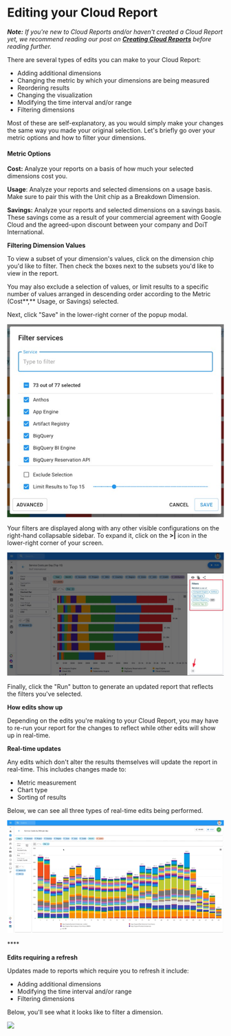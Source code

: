 # Editing your Cloud Report

_**Note:** If you're new to Cloud Reports and/or haven't created a Cloud Report yet, we recommend reading our post on_ [_**Creating Cloud Reports**_](create-cloud-report.md) _before reading further._

There are several types of edits you can make to your Cloud Report:

* Adding additional dimensions
* Changing the metric by which your dimensions are being measured
* Reordering results
* Changing the visualization
* Modifying the time interval and/or range
* Filtering dimensions

Most of these are self-explanatory, as you would simply make your changes the same way you made your original selection. Let's briefly go over your metric options and how to filter your dimensions.

#### **Metric Options**

**Cost:** Analyze your reports on a basis of how much your selected dimensions cost you.

**Usage**: Analyze your reports and selected dimensions on a usage basis. Make sure to pair this with the Unit chip as a Breakdown Dimension.

**Savings:** Analyze your reports and selected dimensions on a savings basis. These savings come as a result of your commercial agreement with Google Cloud and the agreed-upon discount between your company and DoiT International.

**Filtering Dimension Values**

To view a subset of your dimension's values, click on the dimension chip you'd like to filter. Then check the boxes next to the subsets you'd like to view in the report.

You may also exclude a selection of values, or limit results to a specific number of values arranged in descending order according to the Metric \(Cost**,** Usage, or Savings\) selected.

Next, click "Save" in the lower-right corner of the popup modal.

![](../.gitbook/assets/cloudreports_filters.jpg)



Your filters are displayed along with any other visible configurations on the right-hand collapsable sidebar. To expand it, click on the **&gt;\|** icon in the lower-right corner of your screen.  


![](../.gitbook/assets/cloudreports_filtervisibleconfig.jpg)

Finally, click the "Run" button to generate an updated report that reflects the filters you've selected.

**How edits show up**

Depending on the edits you're making to your Cloud Report, you may have to re-run your report for the changes to reflect while other edits will show up in real-time.

**Real-time updates**

Any edits which don't alter the results themselves will update the report in real-time. This includes changes made to:

* Metric measurement
* Chart type
* Sorting of results

Below, we can see all three types of real-time edits being performed. 

![](../.gitbook/assets/cleanshot-2020-06-30-at-12.49.48.gif)

\*\*\*\*

**Edits requiring a refresh**

Updates made to reports which require you to refresh it include:

* Adding additional dimensions
* Modifying the time interval and/or range
* Filtering dimensions

Below, you'll see what it looks like to filter a dimension.

![](../.gitbook/assets/cleanshot-2020-06-30-at-13.19.17.gif)

